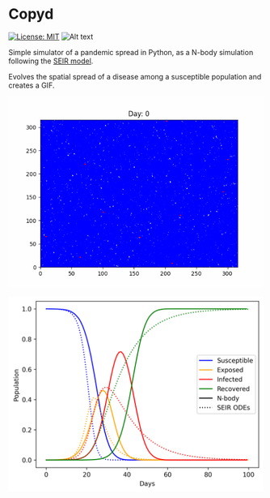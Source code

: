 # Copyd

[![License: MIT](https://img.shields.io/badge/License-MIT-yellow.svg)](https://opensource.org/licenses/MIT) ![Alt text](https://img.shields.io/pypi/pyversions/python-binance.svg)

Simple simulator of a pandemic spread in Python, as a N-body simulation following the [SEIR model](https://www.wikiwand.com/en/Mathematical_modelling_of_infectious_disease).

Evolves the spatial spread of a disease among a susceptible population and creates a GIF.

![GIF evolution of pandemy](summary_plots/evolution_N_people_100000_Lmax_316.2_virus_prob_0.7_virus_dist_1.0_ill_time_12.0_trip_prob_0.5_confinement_0_use_seir_1.gif)

<img src="summary_plots/number_evolution_N_people_100000_Lmax_316.2_virus_prob_0.7_virus_dist_1.0_ill_time_12.0_trip_prob_0.5_confinement_0_use_seir_1.png" width="600">
